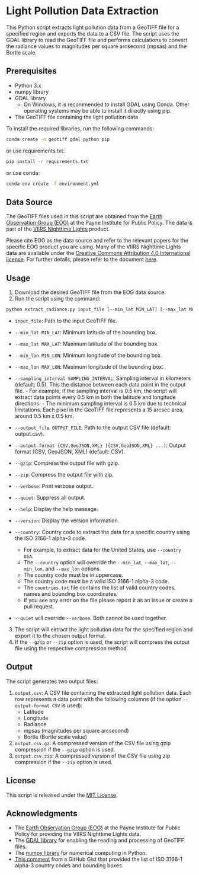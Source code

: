 # Light Pollution Data Extraction

This Python script extracts light pollution data from a GeoTIFF file for a specified region and exports the data to a CSV file. The script uses the GDAL library to read the GeoTIFF file and performs calculations to convert the radiance values to magnitudes per square arcsecond (mpsas) and the Bortle scale.

## Prerequisites

- Python 3.x
- numpy library
- GDAL library
  - On Windows, it is recommended to install GDAL using Conda. Other operating systems may be able to install it directly using pip.
- The GeoTIFF file containing the light pollution data

To install the required libraries, run the following commands:

```bash
conda create -n geotiff gdal python pip
```

or use requirements.txt:

```bash
pip install -r requirements.txt
```

or use conda:

```bash
conda env create -f environment.yml
```

## Data Source

The GeoTIFF files used in this script are obtained from the [Earth Observation Group (EOG)](https://payneinstitute.mines.edu/eog/) at the Payne Institute for Public Policy. The data is part of the [VIIRS Nighttime Lights](https://eogdata.mines.edu/products/vnl/) product.

Please cite EOG as the data source and refer to the relevant papers for the specific EOG product you are using. 
Many of the VIIRS Nighttime Lights data are available under the [Creative Commons Attribution 4.0 International license](https://creativecommons.org/licenses/by/4.0/). 
For further details, please refer to the document [here](https://eogdata.mines.edu/files/EOG_products_CC_License.pdf).

## Usage

1. Download the desired GeoTIFF file from the EOG data source.
2. Run the script using the command: 

```bash
python extract_radiance.py input_file [--min_lat MIN_LAT] [--max_lat MAX_LAT] [--min_lon MIN_LON] [--max_lon MAX_LON] [--sampling_interval SAMPLING_INTERVAL] [--output_file OUTPUT_FILE] [--output-format {CSV,GeoJSON,XML} [{CSV,GeoJSON,XML} ...]] [--gzip | --zip] [--verbose | --quiet]
```
- `input_file`: Path to the input GeoTIFF file.
- `--min_lat MIN_LAT`: Minimum latitude of the bounding box.
- `--max_lat MAX_LAT`: Maximum latitude of the bounding box.
- `--min_lon MIN_LON`: Minimum longitude of the bounding box.
- `--max_lon MAX_LON`: Maximum longitude of the bounding box.
- `--sampling_interval SAMPLING_INTERVAL`: Sampling interval in kilometers (default: 0.5). This the distance between each data point in the output file.
      - For example, if the sampling interval is 0.5 km, the script will extract data points every 0.5 km in both the latitude and longitude directions.
      - The minimum sampling interval is 0.5 km due to technical limitations. Each pixel in the GeoTIFF file represents a 15 arcsec area, around 0.5 km x 0.5 km.

- `--output_file OUTPUT_FILE`: Path to the output CSV file (default: output.csv).
- `--output-format {CSV,GeoJSON,XML} [{CSV,GeoJSON,XML} ...]`: Output format (CSV, GeoJSON, XML) (default: CSV).
- `--gzip`: Compress the output file with gzip.
- `--zip`: Compress the output file with zip.
- `--verbose`: Print verbose output.
- `--quiet`: Suppress all output.
- `--help`: Display the help message.
- `--version`: Display the version information.
- `--country`: Country code to extract the data for a specific country using the ISO 3166-1 alpha-3 code.
   - For example, to extract data for the United States, use `--country USA`.
   - The `--country` option will override the `--min_lat`, `--max_lat`, `--min_lon`, and `--max_lon` options.
   - The country code must be in uppercase.
   - The country code must be a valid ISO 3166-1 alpha-3 code.
   - The `countries.txt` file contains the list of valid country codes, names and bounding box coordinates.
   - If you see any error on the file please report it as an issue or create a pull request.
   
- `--quiet` will override `--verbose`. Both cannot be used together.

3. The script will extract the light pollution data for the specified region and export it to the chosen output format.
4. If the `--gzip` or `--zip` option is used, the script will compress the output file using the respective compression method.

## Output

The script generates two output files:

1. `output.csv`: A CSV file containing the extracted light pollution data. Each row represents a data point with the following columns (if the option `--output-format CSV` is used):
   - Latitude
   - Longitude
   - Radiance
   - mpsas (magnitudes per square arcsecond)
   - Bortle (Bortle scale value)
2. `output.csv.gz`: A compressed version of the CSV file using gzip compression if the `--gzip` option is used.
3. `output.csv.zip`: A compressed version of the CSV file using zip compression if the `--zip` option is used.


## License

This script is released under the [MIT License](LICENSE).

## Acknowledgments

- The [Earth Observation Group (EOG)](https://payneinstitute.mines.edu/eog/) at the Payne Institute for Public Policy for providing the VIIRS Nighttime Lights data.
- The [GDAL library](https://github.com/OSGeo/gdal) for enabling the reading and processing of GeoTIFF files.
- The [numpy library](https://numpy.org/) for numerical computing in Python.
- [This comment](https://gist.github.com/graydon/11198540?permalink_comment_id=2702247#gistcomment-2702247) from a GitHub Gist that provided the list of ISO 3166-1 alpha-3 country codes and bounding boxes.

